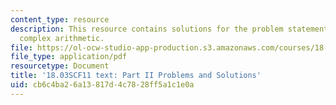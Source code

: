 ```yaml
---
content_type: resource
description: This resource contains solutions for the problem statements related to
  complex arithmetic.
file: https://ol-ocw-studio-app-production.s3.amazonaws.com/courses/18-03sc-differential-equations-fall-2011/cb6c4ba26a13817d4c7828ff5a1c1e0a_MIT18_03SCF11_ps2_II_s6s.pdf
file_type: application/pdf
resourcetype: Document
title: '18.03SCF11 text: Part II Problems and Solutions'
uid: cb6c4ba2-6a13-817d-4c78-28ff5a1c1e0a
---
```

